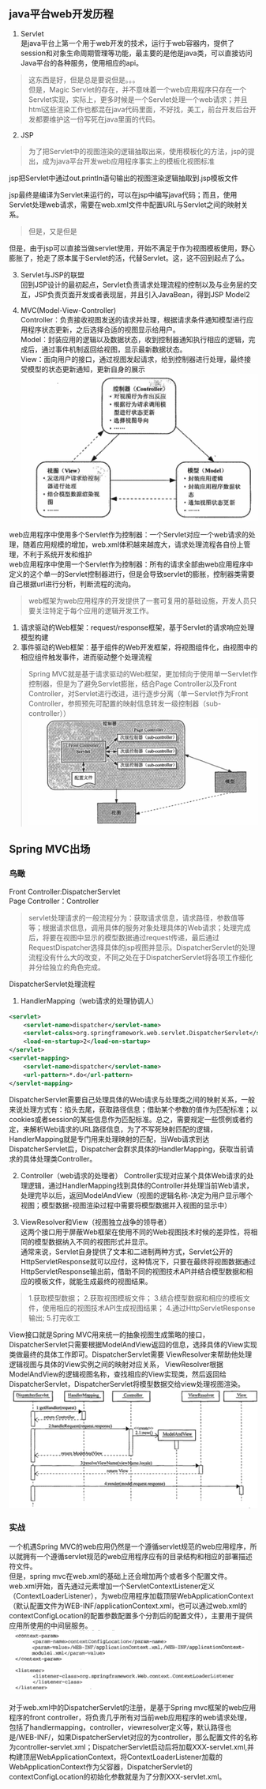 ## java平台web开发历程  
1. Servlet  
是java平台上第一个用于web开发的技术，运行于web容器内，提供了session和对象生命周期管理等功能，最主要的是他是java类，可以直接访问Java平台的各种服务，使用相应的api。  
>这东西是好，但是总是要说但是。。。  
但是，Magic Servlet的存在，并不意味着一个web应用程序只存在一个Servlet实现，实际上，更多时候是一个Servlet处理一个web请求；并且html这些渲染工作也都混在java代码里面，不好找，美工，前台开发后台开发都要维护这一份写死在java里面的代码。  

2. JSP  
>为了把Servlet中的视图渲染的逻辑抽取出来，使用模板化的方法，jsp的提出，成为java平台开发web应用程序事实上的模板化视图标准  

jsp把Servlet中通过out.println语句输出的视图渲染逻辑抽取到.jsp模板文件  

jsp最终是编译为Servlet来运行的，可以在jsp中编写java代码；而且，使用Servlet处理web请求，需要在web.xml文件中配置URL与Servlet之间的映射关系。  

>但是，又是但是  

但是，由于jsp可以直接当做servlet使用，开始不满足于作为视图模板使用，野心膨胀了，抢走了原本属于Servlet的活，代替Servlet。这，这不回到起点了么。  

3. Servlet与JSP的联盟  
回到JSP设计的最初起点，Servlet负责请求处理流程的控制以及与业务层的交互，JSP负责页面开发或者表现层，并且引入JavaBean，得到JSP Model2  

4. MVC(Model-View-Controller)  
Controller：负责接收视图发送的请求并处理，根据请求条件通知模型进行应用程序状态更新，之后选择合适的视图显示给用户。  
Model：封装应用的逻辑以及数据状态，收到控制器通知执行相应的逻辑，完成后，通过事件机制返回给视图，显示最新数据状态。  
View：面向用户的接口，通过视图发起请求，给到控制器进行处理，最终接受模型的状态更新通知，更新自身的展示  
![MVC结构示意图](./Image/006/MVC结构示意图.png)  

web应用程序中使用多个Servlet作为控制器：一个Servlet对应一个web请求的处理，随着应用规模的增加，web.xml体积越来越庞大，请求处理流程各自份上管理，不利于系统开发和维护  
web应用程序中使用一个Servlet作为控制器：所有的请求全部由web应用程序中定义的这个单一的Servlet控制器进行，但是会导致servlet的膨胀，控制器类需要自己根据url进行分析，判断流程的流向。  


>web框架为web应用程序的开发提供了一套可复用的基础设施，开发人员只要关注特定于每个应用的逻辑开发工作。  
1. 请求驱动的Web框架：request/response框架，基于Servlet的请求响应处理模型构建
2. 事件驱动的Web框架：基于组件的Web开发框架，将视图组件化，由视图中的相应组件触发事件，进而驱动整个处理流程

>Spring MVC就是基于请求驱动的Web框架，更加倾向于使用单一Servlet作控制器，但是为了避免Servlet膨胀，结合Page Controller以及Front Controller，对Servlet进行改进，进行逐步分离（单一Servlet作为Front Controller，参照预先可配置的映射信息转发一级控制器（sub-controller））  
![FrontController](./Image/006/FrontController.png)   

## Spring MVC出场  
### 鸟瞰  
Front Controller:DispatcherServlet    
Page Controller：Controller  
>servlet处理请求的一般流程分为：获取请求信息，请求路径，参数值等等；根据请求信息，调用具体的服务对象处理具体的Web请求；处理完成后，将要在视图中显示的模型数据通过request传递，最后通过RequestDispatcher选择具体的jsp视图并显示。DispatcherServlet的处理流程没有什么大的改变，不同之处在于DispatcherServlet将各项工作细化并分给独立的角色完成。    

DispatcherServlet处理流程  
1. HandlerMapping（web请求的处理协调人）
```xml
<servlet>
    <servlet-name>dispatcher</servlet-name>
    <servlet-calss>org.springframework.web.servlet.DispatcherServlet</servlet-name>
    <load-on-startup>2</load-on-startup>
</servlet>
<servlet-mapping>
    <servlet-name>dispatcher</servlet-name>
    <url-pattern>*.do</url-pattern>
</servlet-mapping>
```
DispatcherServlet需要自己处理具体的Web请求与处理类之间的映射关系，一般来说处理方式有：掐头去尾，获取路径信息；借助某个参数的值作为匹配标准；以cookies或者session的某些信息作为匹配标准。总之，需要规定一些惯例或者约定，来解析Web请求的URL路径信息，为了不写死映射匹配的逻辑，HandlerMapping就是专门用来处理映射的匹配，当Web请求到达DispatcherServlet后，Dispatcher会群求具体的HandlerMapping，获取当前请求的具体处理类Controller。  

2. Controller（web请求的处理者）
Controller实现对应某个具体Web请求的处理逻辑，通过HandlerMapping找到具体的Controller并处理当前Web请求，处理完毕以后，返回ModelAndView（视图的逻辑名称-决定为用户显示哪个视图；模型数据-视图渲染过程中需要将模型数据并入视图的显示中）  

3. ViewResolver和View（视图独立战争的领导者）  
这两个接口用于屏蔽Web框架在使用不同的Web视图技术时候的差异性，将相同的模型数据纳入不同的视图形式并显示。  
通常来说，Servlet自身提供了文本和二进制两种方式，Servlet公开的HttpServletResponse就可以应付，这种情况下，只要在最终将视图数据通过HttpServletResponse输出前，借助不同的视图技术API并结合模型数据和相应的模板文件，就能生成最终的视图结果。
>1.获取模型数据；
>2.获取视图模板文件；
>3.结合模型数据和相应的模板文件，使用相应的视图技术API生成视图结果；
>4.通过HttpServletResponse输出;
>5.打完收工  

View接口就是Spring MVC用来统一的抽象视图生成策略的接口，DispatcherServlet只需要根据ModelAndView返回的信息，选择具体的View实现类做最终的具体工作即可。DispatcherServlet需要 ViewResolver来帮助他处理逻辑视图与具体的View实例之间的映射对应关系， ViewResolver根据ModelAndView的逻辑视图名称，查找相应的View实现类，然后返回给DispatcherServlet，DispatcherServlet将模型数据交给view处理视图渲染。  
![SpringMVC工作流程](./Image/006/SpringMVC工作流程.png)   


### 实战  
一个机遇Spring MVC的web应用仍然是一个遵循servlet规范的web应用程序，所以就拥有一个遵循servlet规范的web应用程序应有的目录结构和相应的部署描述符文件。  
但是，spring mvc在web.xml的基础上还会增加两个或者多个配置文件。  
web.xml开始，首先通过<listener>元素增加一个ServletContextListener定义（ContextLoaderListener），为web应用程序加载顶层WebApplicationContext（默认配置文件为WEB-INF/applicationContext.xml，也可以通过web.xml的contextConfigLocation的配置参数配置多个分割后的配置文件），主要用于提供应用所使用的中间层服务。 
![contextConfigLocation](./Image/006/contextConfigLocation.png)   

对于web.xml中的DispatcherServlet的注册，是基于Spring mvc框架的web应用程序的front controller，将负责几乎所有对当前web应用程序的web请求处理，包括了handlermapping，controller，viewresolver定义等，默认路径也是/WEB-INF/，如果DispatcherServlet对应的<servlet-name>为controller，那么配置文件的名称为controller-servlet.xml；DispatcherServlet启动后将加载XXX-servlet.xml,并构建顶层WebApplicationContext，将ContextLoaderListener加载的WebApplicationContext作为父容器，DispatcherServlet的contextConfigLocation的初始化参数就是为了分割XXX-servlet.xml。  







 





















